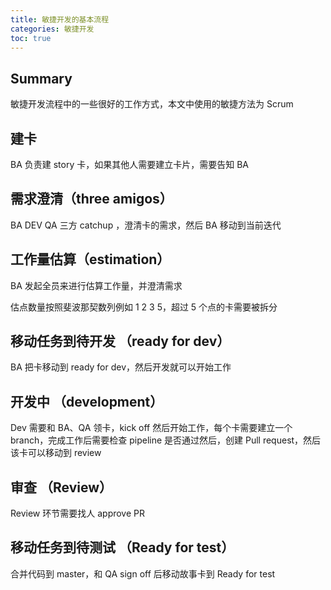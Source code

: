 ```yaml
---
title: 敏捷开发的基本流程
categories: 敏捷开发
toc: true
---
```


## Summary

敏捷开发流程中的一些很好的工作方式，本文中使用的敏捷方法为 Scrum

## 建卡

BA 负责建 story 卡，如果其他人需要建立卡片，需要告知 BA

## 需求澄清（three amigos）

BA DEV QA 三方 catchup ，澄清卡的需求，然后 BA 移动到当前迭代

## 工作量估算（estimation）

BA 发起全员来进行估算工作量，并澄清需求

估点数量按照斐波那契数列例如 1 2 3 5，超过 5 个点的卡需要被拆分

## 移动任务到待开发 （ready for dev）

BA 把卡移动到 ready for dev，然后开发就可以开始工作

## 开发中 （development）

Dev 需要和 BA、QA 领卡，kick off 然后开始工作，每个卡需要建立一个branch，完成工作后需要检查 pipeline 是否通过然后，创建 Pull request，然后该卡可以移动到 review

## 审查 （Review）

Review 环节需要找人 approve PR


## 移动任务到待测试 （Ready for test）

合并代码到 master，和 QA sign off 后移动故事卡到 Ready for test
